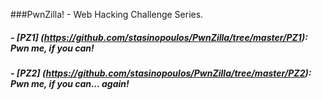 ###PwnZilla! - Web Hacking Challenge Series.
##### - [PZ1] (https://github.com/stasinopoulos/PwnZilla/tree/master/PZ1): Pwn me, if you can!
##### - [PZ2] (https://github.com/stasinopoulos/PwnZilla/tree/master/PZ2): Pwn me, if you can... again!
